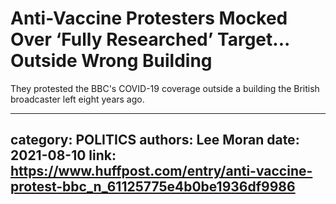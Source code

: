 # Anti-Vaccine Protesters Mocked Over ‘Fully Researched’ Target... Outside Wrong Building

They protested the BBC's COVID-19 coverage outside a building the British broadcaster left eight years ago.

---
category: POLITICS
authors: Lee Moran
date: 2021-08-10
link: https://www.huffpost.com/entry/anti-vaccine-protest-bbc_n_61125775e4b0be1936df9986
---
